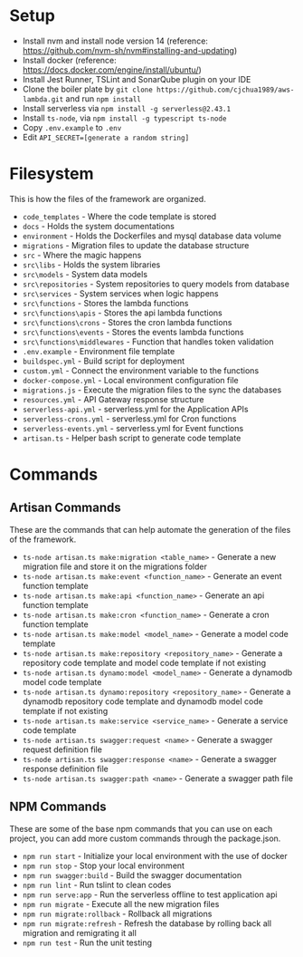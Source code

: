 # Setup
* Install nvm and install node version 14 (reference: https://github.com/nvm-sh/nvm#installing-and-updating)
* Install docker (reference: https://docs.docker.com/engine/install/ubuntu/)
* Install Jest Runner, TSLint and SonarQube plugin on your IDE
* Clone the boiler plate by ```git clone https://github.com/cjchua1989/aws-lambda.git``` and run ```npm install```
* Install serverless via ```npm install -g serverless@2.43.1```
* Install ```ts-node```, via ```npm install -g typescript ts-node```
* Copy ```.env.example``` to ```.env```
* Edit ```API_SECRET=[generate a random string]```

# Filesystem
This is how the files of the framework are organized.

* ```code_templates``` - Where the code template is stored 
* ```docs``` - Holds the system documentations
* ```environment``` - Holds the Dockerfiles and mysql database data volume
* ```migrations``` - Migration files to update the database structure
* ```src``` - Where the magic happens
* ```src\libs``` - Holds the system libraries
* ```src\models``` - System data models
* ```src\repositories``` - System repositories to query models from database
* ```src\services``` - System services when logic happens
* ```src\functions``` - Stores the lambda functions
* ```src\functions\apis``` - Stores the api lambda functions
* ```src\functions\crons``` - Stores the cron lambda functions
* ```src\functions\events``` - Stores the events lambda functions
* ```src\functions\middlewares``` - Function that handles token validation
* ```.env.example``` - Environment file template
* ```buildspec.yml``` - Build script for deployment
* ```custom.yml``` - Connect the environment variable to the functions
* ```docker-compose.yml``` - Local environment configuration file
* ```migrations.js``` - Execute the migration files to the sync the databases
* ```resources.yml``` - API Gateway response structure
* ```serverless-api.yml``` - serverless.yml for the Application APIs
* ```serverless-crons.yml``` - serverless.yml for Cron functions
* ```serverless-events.yml``` - serverless.yml for Event functions
* ```artisan.ts``` - Helper bash script to generate code template

# Commands

## Artisan Commands
These are the commands that can help automate the generation of the files of the framework.
* ```ts-node artisan.ts make:migration <table_name>``` - Generate a new migration file and store it on the migrations folder
* ```ts-node artisan.ts make:event <function_name>``` - Generate an event function template
* ```ts-node artisan.ts make:api <function_name>``` - Generate an api function template
* ```ts-node artisan.ts make:cron <function_name>``` - Generate a cron function template
* ```ts-node artisan.ts make:model <model_name>``` - Generate a model code template
* ```ts-node artisan.ts make:repository <repository_name>``` - Generate a repository code template and model code  template if not existing
* ```ts-node artisan.ts dynamo:model <model_name>``` - Generate a dynamodb model code template
* ```ts-node artisan.ts dynamo:repository <repository_name>``` - Generate a dynamodb repository code template and dynamodb model code  template if not existing
* ```ts-node artisan.ts make:service <service_name>``` - Generate a service code template
* ```ts-node artisan.ts swagger:request <name>``` - Generate a swagger request definition file
* ```ts-node artisan.ts swagger:response <name>``` - Generate a swagger response definition file
* ```ts-node artisan.ts swagger:path <name>``` - Generate a swagger path file

## NPM Commands
These are some of the base npm commands that you can use on each project, you can add more custom commands through the package.json.

* ```npm run start``` - Initialize your local environment with the use of docker
* ```npm run stop``` - Stop your local environment
* ```npm run swagger:build``` - Build the swagger documentation
* ```npm run lint``` - Run tslint to clean codes
* ```npm run serve:app``` - Run the serverless offline to test application api
* ````npm run migrate```` - Execute all the new migration files
* ```npm run migrate:rollback``` - Rollback all migrations
* ```npm run migrate:refresh``` - Refresh the database by rolling back all migration and remigrating it all
* ```npm run test``` - Run the unit testing
